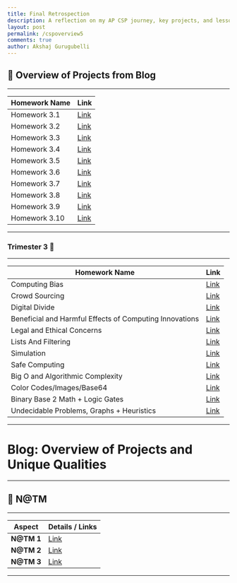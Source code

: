 ```yaml
---
title: Final Retrospection
description: A reflection on my AP CSP journey, key projects, and lessons learned in software development and collaboration.
layout: post
permalink: /cspoverview5
comments: true
author: Akshaj Gurugubelli
---
```

## 📌 Overview of Projects from Blog

-------

| Homework Name       | Link                       |
|---------------------|----------------------------|
| Homework 3.1          | [Link](https://akshaj-g.github.io/Akshaj_2025/lesson31/)                  |
| Homework 3.2          | [Link](https://akshaj-g.github.io/Akshaj_2025/2024/10/09/3.2hw_IPYNB_2_.html)                  |
| Homework 3.3          | [Link](https://akshaj-g.github.io/Akshaj_2025/2024/10/10/3.3hw_IPYNB_2_.html)                  |
| Homework 3.4          | [Link](https://akshaj-g.github.io/Akshaj_2025/2024/10/09/3.3pop_IPYNB_2_.html)                  |
| Homework 3.5          | [Link](https://akshaj-g.github.io/Akshaj_2025/2024/10/10/3.3hw_IPYNB_2_.html)                  |
| Homework 3.6          | [Link](https://akshaj-g.github.io/Akshaj_2025/2024/10/10/3.6hw_IPYNB_2_.html)                  |
| Homework 3.7          | [Link](https://akshaj-g.github.io/Akshaj_2025/2024/10/10/3.6hw_IPYNB_2_.html)                  |
| Homework 3.8          | [Link](https://akshaj-g.github.io/Akshaj_2025/2024/10/04/3.8hw_IPYNB_2_.html)                  |
| Homework 3.9          | [Link](https://akshaj-g.github.io/Akshaj_2025/2024/10/10/3.6pop_IPYNB_2_.html)                  |
| Homework 3.10         | [Link](https://akshaj-g.github.io/Akshaj_2025/2024/10/04/3.10-hw_IPYNB_2_.html)                  |

-------

### Trimester 3 👑

-------

| Homework Name                                          | Link       |
|-------------------------------------------------------|------------|
| Computing Bias                                        | [Link](https://github.com/Akshaj-G/Akshaj_2025/issues/30)  |
| Crowd Sourcing                                       | [Link](https://github.com/Akshaj-G/Akshaj_2025/issues/29)  |
| Digital Divide                             | [Link](https://github.com/Akshaj-G/Akshaj_2025/issues/28)  |
| Beneficial and Harmful Effects of Computing Innovations | [Link](https://github.com/Akshaj-G/Akshaj_2025/issues/27)  |
| Legal and Ethical Concerns                           | [Link](https://github.com/Akshaj-G/Akshaj_2025/issues/32)  |
| Lists And Filtering                                  | [Link](http://github.com/Akshaj-G/Akshaj_2025/issues/35)  |
| Simulation                                          | [Link](https://github.com/Akshaj-G/Akshaj_2025/issues/34)  |
| Safe Computing                                      | [Link](https://github.com/Akshaj-G/Akshaj_2025/issues/33)  |
| Big O and Algorithmic Complexity                     | [Link](https://github.com/Akshaj-G/Akshaj_2025/issues/36)  |
| Color Codes/Images/Base64                            | [Link](https://github.com/Akshaj-G/Akshaj_2025/issues/42)  |
| Binary Base 2 Math + Logic Gates                     | [Link](https://github.com/Akshaj-G/Akshaj_2025/issues/41)  |
| Undecidable Problems, Graphs + Heuristics           | [Link](https://github.com/Akshaj-G/Akshaj_2025/issues/40)  |

-------

# Blog: Overview of Projects and Unique Qualities

-------

## 📸 N@TM

-------

| Aspect       | Details / Links                     |
|--------------|-----------------------------------|
| **N@TM 1**  | [Link](https://github.com/Akshaj-G/Akshaj_2025/issues/63)         |
| **N@TM 2**    | [Link](https://github.com/Akshaj-G/Akshaj_2025/issues/21)         |
| **N@TM 3**        | [Link](https://github.com/Akshaj-G/Akshaj_2025/issues/62)         |

-------